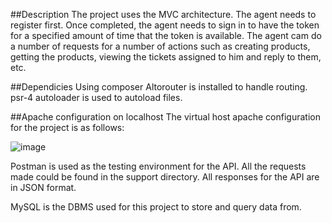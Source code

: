 ##Description
The project uses the MVC architecture. The agent needs to register first. Once completed, the agent needs to sign in to have the token for a specified amount of time that the token is available. 
The agent cam do a number of requests for a number  of actions such as creating products, getting the products, viewing the tickets assigned to him and reply to them, etc. 

##Dependicies 
Using composer Altorouter is installed to handle routing. psr-4 autoloader is used to autoload files.

##Apache configuration on localhost
The virtual host apache configuration for the project is as follows:

![image](https://github.com/heyrya/kahuna-app-api/assets/3865985/72203548-2d91-406b-98d7-301a1319b667)

Postman is used as the testing environment for the API. All the requests made could be found in the support directory. 
All responses for the API are in JSON format.

MySQL is the DBMS used for this project to store and query data from.
